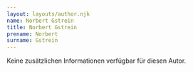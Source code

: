 ```yaml
---
layout: layouts/author.njk
name: Norbert Gstrein
title: Norbert Gstrein
prename: Norbert
surname: Gstrein
---
```

Keine zusätzlichen Informationen verfügbar für diesen Autor.
